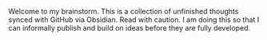 Welcome to my brainstorm. This is a collection of unfinished thoughts synced with GitHub via Obsidian. Read with caution. I am doing this so that I can informally publish and build on ideas before they are fully developed.